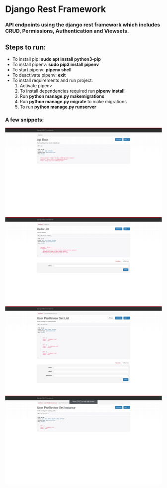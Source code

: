 # Django Rest Framework 

### API endpoints using the django rest framework which includes CRUD, Permissions, Authentication and Viewsets.

## Steps to run:

* To install pip: **sudo apt install python3-pip**
* To install pipenv: **sudo pip3 install pipenv**
* To start pipenv: **pipenv shell**
* To deactivate pipenv: **exit**
* To install requirements and run project: 
    1. Activate pipenv
    2. To install dependencies required run **pipenv install**
    3. Run **python manage.py makemigrations**
    4. Run **python manage.py migrate** to make migrations
    6. To run **python manage.py runserver**
 


### A few snippets:

![rest1.png](screenshots/rest1.png)<br>
![rest2.png](screenshots/rest2.png)<br>
![rest3.png](screenshots/rest3.png)<br>
![rest4.png](screenshots/rest4.png)
